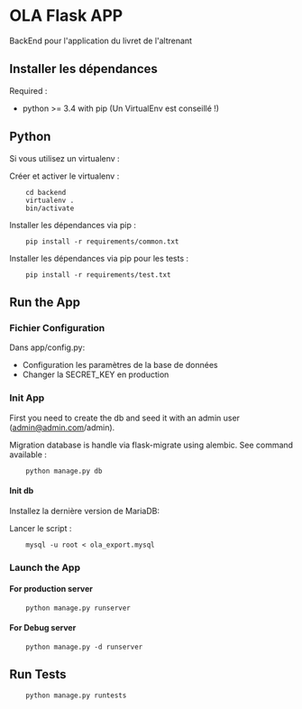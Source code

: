 # OLA Flask APP

BackEnd pour l'application du livret de l'altrenant

## Installer les dépendances

Required :

* python >= 3.4 with pip (Un VirtualEnv est conseillé !)

## Python

Si vous utilisez un virtualenv :

Créer et activer le virtualenv :

```
    cd backend
    virtualenv .
    bin/activate
```

Installer les dépendances via pip :
```
    pip install -r requirements/common.txt
```

Installer les dépendances via pip pour les tests :
```
    pip install -r requirements/test.txt
```


## Run the App

### Fichier Configuration

Dans app/config.py:
* Configuration les paramètres de la base de données
* Changer la SECRET_KEY en production

### Init App

First you need to create the db and seed it with an admin user (admin@admin.com/admin).

Migration database is handle via flask-migrate using alembic. 
See command available : 
```
    python manage.py db
```

#### Init db
Installez la dernière version de MariaDB:

Lancer le script :
```
    mysql -u root < ola_export.mysql
```


### Launch the App

#### For production server

```
    python manage.py runserver
```

#### For Debug server

```
    python manage.py -d runserver
```

## Run Tests

```
    python manage.py runtests
```
